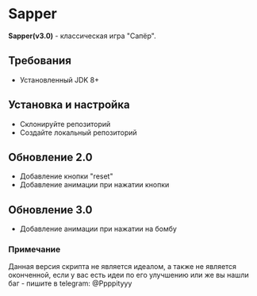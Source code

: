 # Sapper
**Sapper(v3.0)** - классическая игра "Сапёр".
## Требования
- Установленный JDK 8+

## Установка и настройка
- Склонируйте репозиторий
- Создайте локальный репозиторий

## Обновление 2.0
- Добавление кнопки "reset"
- Добавление анимации при нажатии кнопки

## Обновление 3.0
- Добавление анимации при нажатии на бомбу

### Примечание 
Данная версия скрипта не является идеалом, а также не является оконченной, если у вас есть идеи по его улучшению или же вы нашли баг - пишите в telegram: <a src='https://t.me/ppppityyy'>@Ppppityyy</a>
